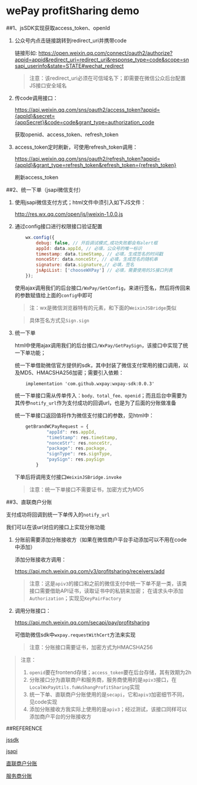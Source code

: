 # wePay profitSharing demo

##1、jsSDK实现获取access_token、openId

1. 公众号内点击链接跳转到redirect_uri并携带code
    
   链接形如: https://open.weixin.qq.com/connect/oauth2/authorize?appid=appid&redirect_uri=redirect_uri&response_type=code&scope=snsapi_userinfo&state=STATE#wechat_redirect
   
    >注意：该redirect_uri必须在可信域名下；即需要在微信公众后台配置JS接口安全域名
   
2. 传code调用接口：
   
    https://api.weixin.qq.com/sns/oauth2/access_token?appid={appId}&secret={appSecret}&code=code&grant_type=authorization_code
   
    获取openid、access_token、refresh_token

3. access_token定时刷新，可使用refresh_token调用：
   
    https://api.weixin.qq.com/sns/oauth2/refresh_token?appid={appId}&grant_type=refresh_token&refresh_token={refresh_token}
   
    刷新access_token


##2、统一下单（jsapi微信支付）
1. 使用jsapi微信支付方式；html文件中须引入如下JS文件：
   
    http://res.wx.qq.com/open/js/jweixin-1.0.0.js

2. 通过config接口进行权限接口验证配置
    ```JavaScript
        wx.config({
            debug: false, // 开启调试模式,成功失败都会有alert框
            appId: data.appId, // 必填，公众号的唯一标识
            timestamp: data.timeStamp, // 必填，生成签名的时间戳
            nonceStr: data.nonceStr, // 必填，生成签名的随机串
            signature: data.signature,// 必填，签名
            jsApiList: ['chooseWXPay'] // 必填，需要使用的JS接口列表
        });
    ```
    
    使用ajax调用我们的后台接口`/WxPay/GetConfig`，来进行签名，然后将传回来的参数赋值给上面的`config`中即可
    >注：wx是微信浏览器特有的元素，和下面的`WeixinJSBridge`类似
    
    > 具体签名方式见`Sign.sign`

3. 统一下单

    html中使用ajax调用我们的后台接口`/WxPay/GetPaySign`，该接口中实现了统一下单功能； 
   
    统一下单借助微信官方提供的sdk，其中封装了微信支付常用的接口调用，以及MD5、HMACSHA256加密；需要引入依赖：
    
    ```shell
        implementation 'com.github.wxpay:wxpay-sdk:0.0.3'
    ```

    统一下单接口需从传单传入：`body、total_fee、openid`；而且后台中需要为其传参`notify_url`作为支付成功的回调url，也是为了后面的分账做准备
   
    统一下单接口返回值将作为微信支付接口的参数，见html中：
    
    ```javascript
        getBrandWCPayRequest = {
                "appId": res.appId,
                "timeStamp": res.timeStamp,
                "nonceStr": res.nonceStr,
                "package": res.package,
                "signType": res.signType,
                "paySign": res.paySign
            }
    ```
   
   下单后将调用支付接口`WeixinJSBridge.invoke`

   > 注意：统一下单接口不需要证书，加密方式为MD5

##3、直联商户分账

   支付成功将回调到统一下单传入的`notify_url`

   我们可以在该url对应的接口上实现分账功能
   
   1. 分账前需要添加分账接收方（如果在微信商户平台手动添加可以不用在code中添加）

      添加分账接收方调用：
   
      https://api.mch.weixin.qq.com/v3/profitsharing/receivers/add
   
      >注意：这是`apiv3`的接口和之前的微信支付中统一下单不是一类，该类接口需要借助API证书，读取证书中的私钥来加密；
      > 在请求头中添加`Authorization`；实现见`KeyPairFactory`
      
   2. 调用分账接口：
      
      https://api.mch.weixin.qq.com/secapi/pay/profitsharing

      可借助微信sdk中`wxpay.requestWithCert`方法来实现
      
      >注意：分账接口需要证书，加密方式为HMACSHA256


>注意：
> 1. `openid`要在frontend存储；`access_token`要在后台存储，其有效期为2h
> 2. 分账接口分为直联商户和服务商，服务商使用的是`apiv3`接口，在`LocalWxPayUtils.fuWuShangProfitSharing`实现
> 3. 统一下单、直联商户分账使用的是`secapi`，它和`apiv3`加密细节不同，见code实现
> 4. 添加分账接收方我实际上使用的是`apiv3`；经过测试，该接口同样可以添加商户平台的分账接收方


##REFERENCE

[jssdk](https://developers.weixin.qq.com/doc/offiaccount/OA_Web_Apps/JS-SDK.html)

[jsapi](https://pay.weixin.qq.com/wiki/doc/api/jsapi.php?chapter=9_1)

[直联商户分账](https://pay.weixin.qq.com/wiki/doc/api/allocation.php?chapter=26_1)

[服务商分账](https://pay.weixin.qq.com/wiki/doc/api/allocation_sl.php?chapter=24_1)